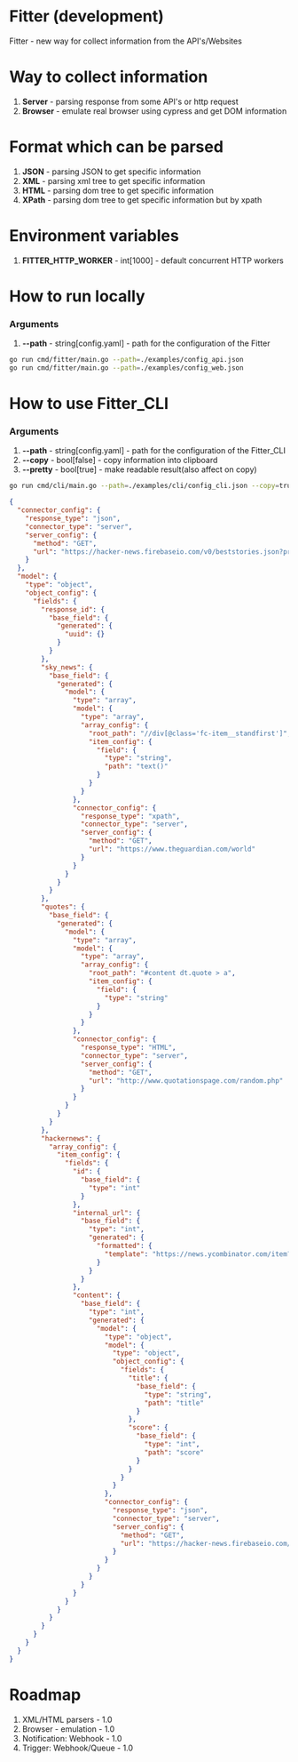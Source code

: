 # Fitter (development)

Fitter - new way for collect information from the API's/Websites

# Way to collect information

1. **Server** - parsing response from some API's or http request
2. **Browser** - emulate real browser using cypress and get DOM information

# Format which can be parsed

1. **JSON** - parsing JSON to get specific information
2. **XML** - parsing xml tree to get specific information
3. **HTML** - parsing dom tree to get specific information
4. **XPath** - parsing dom tree to get specific information but by xpath

# Environment variables
1. **FITTER_HTTP_WORKER** - int[1000] - default concurrent HTTP workers

# How to run locally

### Arguments
1. **--path** - string[config.yaml] - path for the configuration of the Fitter

```bash
go run cmd/fitter/main.go --path=./examples/config_api.json
go run cmd/fitter/main.go --path=./examples/config_web.json
```

# How to use Fitter_CLI

### Arguments
1. **--path** - string[config.yaml] - path for the configuration of the Fitter_CLI
2. **--copy** - bool[false] - copy information into clipboard
3. **--pretty** - bool[true] - make readable result(also affect on copy)

```bash
go run cmd/cli/main.go --path=./examples/cli/config_cli.json --copy=true
```

```json
{
  "connector_config": {
    "response_type": "json",
    "connector_type": "server",
    "server_config": {
      "method": "GET",
      "url": "https://hacker-news.firebaseio.com/v0/beststories.json?print=pretty&limitToFirst=10&orderBy=%22$key%22"
    }
  },
  "model": {
    "type": "object",
    "object_config": {
      "fields": {
        "response_id": {
          "base_field": {
            "generated": {
              "uuid": {}
            }
          }
        },
        "sky_news": {
          "base_field": {
            "generated": {
              "model": {
                "type": "array",
                "model": {
                  "type": "array",
                  "array_config": {
                    "root_path": "//div[@class='fc-item__standfirst']",
                    "item_config": {
                      "field": {
                        "type": "string",
                        "path": "text()"
                      }
                    }
                  }
                },
                "connector_config": {
                  "response_type": "xpath",
                  "connector_type": "server",
                  "server_config": {
                    "method": "GET",
                    "url": "https://www.theguardian.com/world"
                  }
                }
              }
            }
          }
        },
        "quotes": {
          "base_field": {
            "generated": {
              "model": {
                "type": "array",
                "model": {
                  "type": "array",
                  "array_config": {
                    "root_path": "#content dt.quote > a",
                    "item_config": {
                      "field": {
                        "type": "string"
                      }
                    }
                  }
                },
                "connector_config": {
                  "response_type": "HTML",
                  "connector_type": "server",
                  "server_config": {
                    "method": "GET",
                    "url": "http://www.quotationspage.com/random.php"
                  }
                }
              }
            }
          }
        },
        "hackernews": {
          "array_config": {
            "item_config": {
              "fields": {
                "id": {
                  "base_field": {
                    "type": "int"
                  }
                },
                "internal_url": {
                  "base_field": {
                    "type": "int",
                    "generated": {
                      "formatted": {
                        "template": "https://news.ycombinator.com/item?id=%s"
                      }
                    }
                  }
                },
                "content": {
                  "base_field": {
                    "type": "int",
                    "generated": {
                      "model": {
                        "type": "object",
                        "model": {
                          "type": "object",
                          "object_config": {
                            "fields": {
                              "title": {
                                "base_field": {
                                  "type": "string",
                                  "path": "title"
                                }
                              },
                              "score": {
                                "base_field": {
                                  "type": "int",
                                  "path": "score"
                                }
                              }
                            }
                          }
                        },
                        "connector_config": {
                          "response_type": "json",
                          "connector_type": "server",
                          "server_config": {
                            "method": "GET",
                            "url": "https://hacker-news.firebaseio.com/v0/item/%s.json?print=pretty"
                          }
                        }
                      }
                    }
                  }
                }
              }
            }
          }
        }
      }
    }
  }
}
```

# Roadmap

1. XML/HTML parsers - 1.0
2. Browser - emulation - 1.0
3. Notification: Webhook - 1.0
4. Trigger: Webhook/Queue - 1.0
